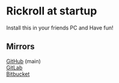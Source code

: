 # Rickroll at startup

Install this in your friends PC and Have fun!

## Mirrors

[GitHub](https://github.com/fluentmoheshwar/rickroll) (main)  
[GitLab](https://gitlab.com/fluentmoheshwar/rickroll)  
[Bitbucket](https://bitbucket.org/fluentmoheshwar/rickroll)  
